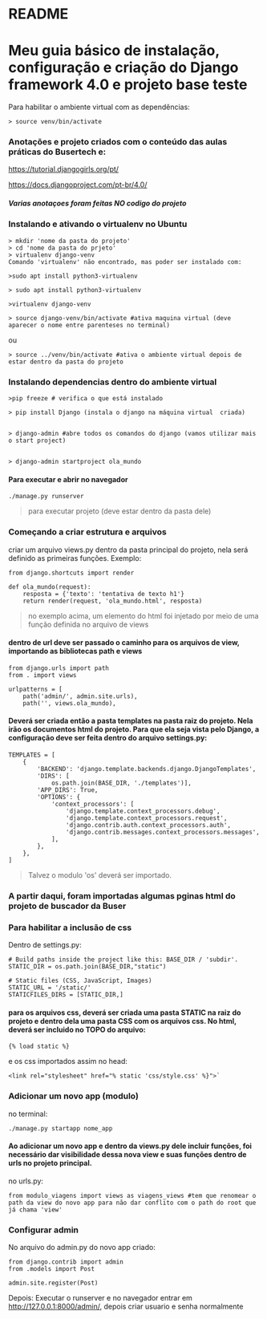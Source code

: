 README
======



# Meu guia básico de instalação, configuração e criação do Django framework 4.0 e projeto base teste

Para habilitar o ambiente virtual com as dependências:
```
> source venv/bin/activate
```

### Anotações e projeto criados com o conteúdo das aulas práticas do Busertech e:

https://tutorial.djangogirls.org/pt/

https://docs.djangoproject.com/pt-br/4.0/ 

##### Varias anotaçoes foram feitas NO codigo do projeto


###  Instalando e ativando o virtualenv no Ubuntu
```
> mkdir 'nome da pasta do projeto'
> cd 'nome da pasta do prjeto'
> virtualenv django-venv
Comando 'virtualenv' não encontrado, mas poder ser instalado com:

>sudo apt install python3-virtualenv

> sudo apt install python3-virtualenv

>virtualenv django-venv

> source django-venv/bin/activate #ativa maquina virtual (deve aparecer o nome entre parenteses no terminal)
```
ou

`> source ../venv/bin/activate #ativa o ambiente virtual depois de estar dentro da pasta do projeto`

### Instalando dependencias dentro do ambiente virtual
```
>pip freeze # verifica o que está instalado

> pip install Django (instala o django na máquina virtual  criada)


> django-admin #abre todos os comandos do django (vamos utilizar mais o start project)


> django-admin startproject ola_mundo 
```

#### Para executar e abrir no navegador
```
./manage.py runserver
```
> para executar projeto (deve estar dentro da pasta dele)

### Começando a criar estrutura e arquivos
criar um arquivo views.py dentro da pasta principal do projeto, nela será definido as primeiras funções. Exemplo:

```
from django.shortcuts import render

def ola_mundo(request):
    resposta = {'texto': 'tentativa de texto h1'}
    return render(request, 'ola_mundo.html', resposta)
```
> no exemplo acima, um elemento do html foi injetado por meio de uma função definida no arquivo de views

#### dentro de url deve ser passado o caminho para os arquivos de view, importando as bibliotecas path e views

```
from django.urls import path
from . import views

urlpatterns = [
    path('admin/', admin.site.urls),
    path('', views.ola_mundo),
```

#### Deverá ser criada então a pasta templates na pasta raiz do projeto. Nela irão os documentos html do projeto. Para que ela seja vista pelo Django, a configuração deve ser feita dentro do arquivo settings.py:

```
TEMPLATES = [
    {
        'BACKEND': 'django.template.backends.django.DjangoTemplates',
        'DIRS': [
            os.path.join(BASE_DIR, './templates')],
        'APP_DIRS': True,
        'OPTIONS': {
            'context_processors': [
                'django.template.context_processors.debug',
                'django.template.context_processors.request',
                'django.contrib.auth.context_processors.auth',
                'django.contrib.messages.context_processors.messages',
            ],
        },
    },
]
```
> Talvez o modulo 'os' deverá ser importado.

### A partir daqui, foram importadas algumas pginas html do projeto de buscador da Buser


### Para habilitar a inclusão de css

Dentro de settings.py:

```
# Build paths inside the project like this: BASE_DIR / 'subdir'.
STATIC_DIR = os.path.join(BASE_DIR,"static")
    
# Static files (CSS, JavaScript, Images)
STATIC_URL = '/static/'
STATICFILES_DIRS = [STATIC_DIR,]
```
#### para os arquivos css, deverá ser criada uma pasta STATIC na raiz do projeto e dentro dela uma pasta CSS com os arquivos css. No html, deverá ser incluido no TOPO do arquivo:

```
{% load static %}
```

e os css importados assim no head:
```
<link rel="stylesheet" href="% static 'css/style.css' %}">`
```
### Adicionar um novo app (modulo)

no terminal:

```
./manage.py startapp nome_app
```
#### Ao adicionar um novo app e dentro da views.py dele incluir funções, foi necessário dar visibilidade dessa nova view e suas funções dentro de urls no projeto principal. 

no urls.py:
```
from modulo_viagens import views as viagens_views #tem que renomear o path da view do novo app para não dar conflito com o path do root que já chama 'view'
```
### Configurar admin

No arquivo do admin.py do novo app criado:

```
from django.contrib import admin
from .models import Post

admin.site.register(Post)
```
Depois:
Executar o runserver e no navegador entrar em http://127.0.0.1:8000/admin/, depois criar usuario e senha normalmente

